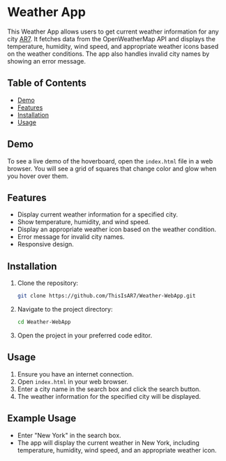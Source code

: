 # Weather App

This Weather App allows users to get current weather information for any city [AR7](https://arvinrezaei.com/). It fetches data from the OpenWeatherMap API and displays the temperature, humidity, wind speed, and appropriate weather icons based on the weather conditions. The app also handles invalid city names by showing an error message.

## Table of Contents
- [Demo](#demo)
- [Features](#features)
- [Installation](#installation)
- [Usage](#usage)

## Demo
To see a live demo of the hoverboard, open the `index.html` file in a web browser. You will see a grid of squares that change color and glow when you hover over them.

## Features
- Display current weather information for a specified city.
- Show temperature, humidity, and wind speed.
- Display an appropriate weather icon based on the weather condition.
- Error message for invalid city names.
- Responsive design.

## Installation
1. Clone the repository:
    ```sh
    git clone https://github.com/ThisIsAR7/Weather-WebApp.git
    ```
2. Navigate to the project directory:
    ```sh
    cd Weather-WebApp
    ```
3. Open the project in your preferred code editor.

## Usage
1. Ensure you have an internet connection.
2. Open `index.html` in your web browser.
3. Enter a city name in the search box and click the search button.
4. The weather information for the specified city will be displayed.

## Example Usage
- Enter "New York" in the search box.
- The app will display the current weather in New York, including temperature, humidity, wind speed, and an appropriate weather icon.
